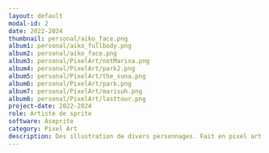 ```yaml
---
layout: default
modal-id: 2
date: 2022-2024
thumbnail: personal/aiko_face.png
album1: personal/aiko_fullbody.png
album2: personal/aiko_face.png
album3: personal/PixelArt/notMarisa.png
album4: personal/PixelArt/park2.png
album5: personal/PixelArt/the_suna.png
album6: personal/PixelArt/park.png
album7: personal/PixelArt/marisuh.png
album8: personal/PixelArt/lasttour.png
project-date: 2022-2024
role: Artiste de sprite
software: Aseprite
category: Pixel Art
description: Des illustration de divers personnages. Fait en pixel art avec Aseprite.
---
```

